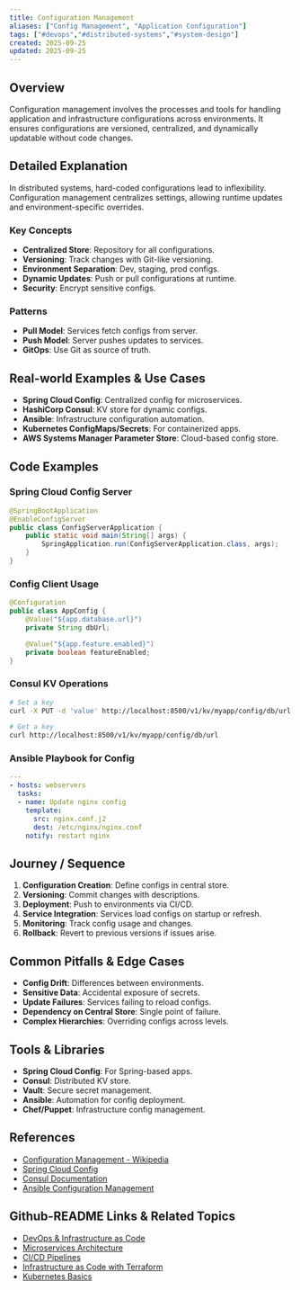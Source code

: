 ```yaml
---
title: Configuration Management
aliases: ["Config Management", "Application Configuration"]
tags: ["#devops","#distributed-systems","#system-design"]
created: 2025-09-25
updated: 2025-09-25
---
```


## Overview

Configuration management involves the processes and tools for handling application and infrastructure configurations across environments. It ensures configurations are versioned, centralized, and dynamically updatable without code changes.

## Detailed Explanation

In distributed systems, hard-coded configurations lead to inflexibility. Configuration management centralizes settings, allowing runtime updates and environment-specific overrides.

### Key Concepts

- **Centralized Store**: Repository for all configurations.
- **Versioning**: Track changes with Git-like versioning.
- **Environment Separation**: Dev, staging, prod configs.
- **Dynamic Updates**: Push or pull configurations at runtime.
- **Security**: Encrypt sensitive configs.

### Patterns

- **Pull Model**: Services fetch configs from server.
- **Push Model**: Server pushes updates to services.
- **GitOps**: Use Git as source of truth.

## Real-world Examples & Use Cases

- **Spring Cloud Config**: Centralized config for microservices.
- **HashiCorp Consul**: KV store for dynamic configs.
- **Ansible**: Infrastructure configuration automation.
- **Kubernetes ConfigMaps/Secrets**: For containerized apps.
- **AWS Systems Manager Parameter Store**: Cloud-based config store.

## Code Examples

### Spring Cloud Config Server

```java
@SpringBootApplication
@EnableConfigServer
public class ConfigServerApplication {
    public static void main(String[] args) {
        SpringApplication.run(ConfigServerApplication.class, args);
    }
}
```

### Config Client Usage

```java
@Configuration
public class AppConfig {
    @Value("${app.database.url}")
    private String dbUrl;

    @Value("${app.feature.enabled}")
    private boolean featureEnabled;
}
```

### Consul KV Operations

```bash
# Set a key
curl -X PUT -d 'value' http://localhost:8500/v1/kv/myapp/config/db/url

# Get a key
curl http://localhost:8500/v1/kv/myapp/config/db/url
```

### Ansible Playbook for Config

```yaml
---
- hosts: webservers
  tasks:
  - name: Update nginx config
    template:
      src: nginx.conf.j2
      dest: /etc/nginx/nginx.conf
    notify: restart nginx
```

## Journey / Sequence

1. **Configuration Creation**: Define configs in central store.
2. **Versioning**: Commit changes with descriptions.
3. **Deployment**: Push to environments via CI/CD.
4. **Service Integration**: Services load configs on startup or refresh.
5. **Monitoring**: Track config usage and changes.
6. **Rollback**: Revert to previous versions if issues arise.

## Common Pitfalls & Edge Cases

- **Config Drift**: Differences between environments.
- **Sensitive Data**: Accidental exposure of secrets.
- **Update Failures**: Services failing to reload configs.
- **Dependency on Central Store**: Single point of failure.
- **Complex Hierarchies**: Overriding configs across levels.

## Tools & Libraries

- **Spring Cloud Config**: For Spring-based apps.
- **Consul**: Distributed KV store.
- **Vault**: Secure secret management.
- **Ansible**: Automation for config deployment.
- **Chef/Puppet**: Infrastructure config management.

## References

- [Configuration Management - Wikipedia](https://en.wikipedia.org/wiki/Configuration_management)
- [Spring Cloud Config](https://spring.io/projects/spring-cloud-config)
- [Consul Documentation](https://www.consul.io/docs)
- [Ansible Configuration Management](https://docs.ansible.com/ansible/latest/user_guide/playbooks.html)

## Github-README Links & Related Topics

- [DevOps & Infrastructure as Code](../devops-infrastructure-as-code/)
- [Microservices Architecture](../microservices-architecture/)
- [CI/CD Pipelines](../ci-cd-pipelines/)
- [Infrastructure as Code with Terraform](../infrastructure-as-code-with-terraform/)
- [Kubernetes Basics](../kubernetes-basics/)